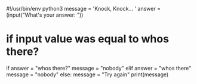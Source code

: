 #!/usr/bin/env python3
message = 'Knock, Knock... '
answer = (input("What's your answer: "))
# if input value was equal to whos there?
if answer = "whos there?"
    message = "nobody"
elif answer = "whos there"
    message = "nobody"
else:
    message = "Try again"
print(message)
